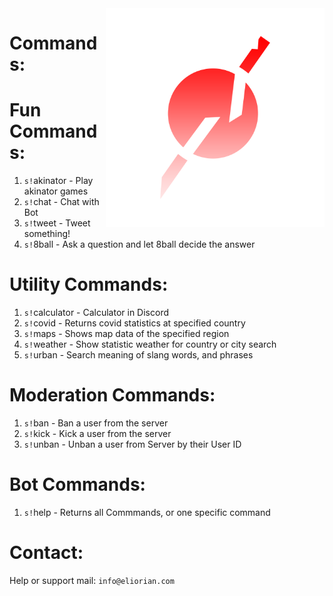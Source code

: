 <img align="right" alt="Eliorian" width="350" src="./data/logo/logo.png">

# Commands:

# Fun Commands:
1. `s!`akinator - Play akinator games
2. `s!`chat - Chat with Bot
3. `s!`tweet - Tweet something!
4. `s!`8ball - Ask a question and let 8ball decide the answer

# Utility Commands:
1. `s!`calculator - Calculator in Discord
2. `s!`covid - Returns covid statistics at specified country
3. `s!`maps - Shows map data of the specified region
4. `s!`weather - Show statistic weather for country or city search
5. `s!`urban - Search meaning of slang words, and phrases

# Moderation Commands:
1. `s!`ban - Ban a user from the server
2. `s!`kick - Kick a user from the server
3. `s!`unban - Unban a user from Server by their User ID

# Bot Commands:
1. `s!`help - Returns all Commmands, or one specific command

# Contact:
Help or support mail: `info@eliorian.com`
